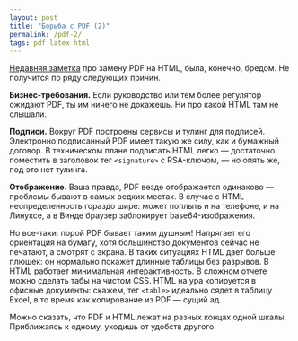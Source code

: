 ```yaml
---
layout: post
title: "Борьба с PDF (2)"
permalink: /pdf-2/
tags: pdf latex html
---
```


[Недавняя заметка](/pdf-1/) про замену PDF на HTML, была, конечно, бредом. Не
получится по ряду следующих причин.

**Бизнес-требования.** Если руководство или тем более регулятор ожидают PDF, ты
им ничего не докажешь. Ни про какой HTML там не слышали.

**Подписи.** Вокруг PDF построены сервисы и тулинг для подписей. Электронно
подписанный PDF имеет такую же силу, как и бумажный договор. В техническом плане
подписать HTML легко — достаточно поместить в заголовок тег `<signature>` с
RSA-ключом, — но опять же, под это нет тулинга.

**Отображение.** Ваша правда, PDF везде отображается одинаково — проблемы бывают
в самых редких местах. В случае с HTML неопределенность гораздо шире: может
поплыть и на телефоне, и на Линуксе, а в Винде браузер заблокирует
base64-изображения.

Но все-таки: порой PDF бывает таким душным! Напрягает его ориентация на бумагу,
хотя большинство документов сейчас не печатают, а смотрят с экрана. В таких
ситуациях HTML дает больше плюшек: он нормально покажет длинные таблицы без
разрывов. В HTML работает минимальная интерактивность. В сложном отчете можно
сделать табы на чистом CSS. HTML на ура копируется в офисные документы: скажем,
тег `<table>` идеально сядет в таблицу Excel, в то время как копирование из PDF
— сущий ад.

Можно сказать, что PDF и HTML лежат на разных концах одной шкалы. Приближаясь к
одному, уходишь от удобств другого.
